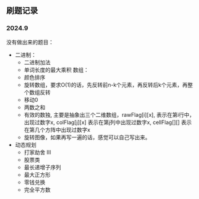 ## 刷题记录
### 2024.9
没有做出来的题目：
* 二进制：
  * 二进制加法
  * 单词长度的最大乘积
数组：
  * 颜色排序
  * 旋转数组，要求O(1)的话，先反转前n-k个元素，再反转后k个元素，再整个数组反转
  * 移动0
  * 两数之和
  * 有效的数独, 主要是抽象出三个二维数组，rawFlag[i][x], 表示在第i行中，出现过数字x, colFlag[j][x] 表示在第j列中出现过数字x, cellFlag[][] 表示在第几个方阵中出现过数字x
  * 旋转图像，如果再写一遍的话，感觉可以自己写出来。
* 动态规划
  * 打家劫舍 III 
  * 股票类
  * 最长递增子序列
  * 最大正方形
  * 零钱兑换
  * 完全平方数